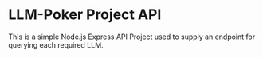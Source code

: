 # LLM-Poker Project API

This is a simple Node.js Express API Project used to supply an endpoint for querying each required LLM.
